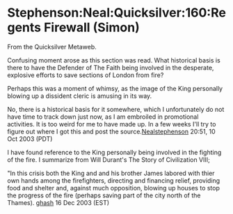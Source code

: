 
# Stephenson:Neal:Quicksilver:160:Regents Firewall (Simon)

From the Quicksilver Metaweb.

Confusing moment arose as this section was read. What historical basis is there to have the Defender of The Faith being involved in the desperate, explosive efforts to save sections of London from fire?

Perhaps this was a moment of whimsy, as the image of the King personally blowing up a dissident cleric is amusing in its way.

No, there is a historical basis for it somewhere, which I unfortunately do not have time to track down just now, as I am embroiled in promotional activities. It is too weird for me to have made up. In a few weeks I'll try to figure out where I got this and post the source.[Nealstephenson](/user-nealstephenson) 20:51, 10 Oct 2003 (PDT)

I have found reference to the King personally being involved in the fighting of the fire. I summarize from Will Durant's The Story of Civilization VIII;

"In this crisis both the King and and his brother James labored with thier own hands among the firefighters, directing and financing relief, providing food and shelter and, against much opposition, blowing up houses to stop the progress of the fire (perhaps saving part of the city north of the Thames). [ghash](/user-ghash) 16 Dec 2003 (EST)
